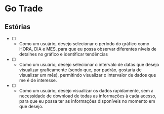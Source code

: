 # Go Trade


## Estórias
- [ ] - Como um usuário, desejo selecionar o período do gráfico como HORA, DIA e MES, para que eu possa observar diferentes níveis de detalhes no gráfico e identificar tendências
- [ ] - Como um usuário, desejo selecionar o intervalo de datas que desejo visualizar graficamente (sendo que, por padrão, gostaria de visualizar um mês), permitindo visualizar o intervalor de dados que me é de interesse.
- [ ] - Como um usuário, desejo visualizar os dados rapidamente, sem a necessidade de download de todas as informações à cada acesso, para que eu possa ter as informações disponíveis no momento em que desejo.